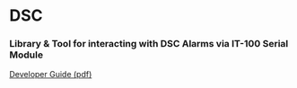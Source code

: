 # DSC
### Library & Tool for interacting with DSC Alarms via IT-100 Serial Module

[Developer Guide (pdf)](http://homeseer.com/pdfs/DSC/29007363R003_IT_100_developer_guide.pdf)
